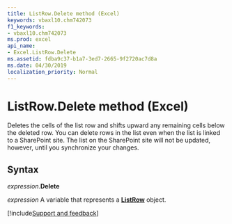 ```yaml
---
title: ListRow.Delete method (Excel)
keywords: vbaxl10.chm742073
f1_keywords:
- vbaxl10.chm742073
ms.prod: excel
api_name:
- Excel.ListRow.Delete
ms.assetid: fdba9c37-b1a7-3ed7-2665-9f2720ac7d8a
ms.date: 04/30/2019
localization_priority: Normal
---
```



# ListRow.Delete method (Excel)

Deletes the cells of the list row and shifts upward any remaining cells below the deleted row. You can delete rows in the list even when the list is linked to a SharePoint site. The list on the SharePoint site will not be updated, however, until you synchronize your changes.


## Syntax

_expression_.**Delete**

_expression_ A variable that represents a **[ListRow](Excel.ListRow.md)** object.




[!include[Support and feedback](~/includes/feedback-boilerplate.md)]